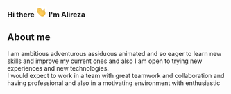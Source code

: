 ### Hi there <img src="/wave.gif" width="25px"> I'm Alireza 

## About me
 I am ambitious adventurous assiduous animated and so eager to learn new skills and improve my current ones and also I am open to trying new experiences and new technologies.
</br>
 I would expect to work in a team with great teamwork and collaboration and having professional
   and also in a motivating environment with enthusiastic  
<!--

## How to reach me
<a href="https://www.instagram.com/alireza.ros/">
<img align="left" alt="Alireza's Instagram" width="22px" src="https://cdn.jsdelivr.net/npm/simple-icons@v3/icons/instagram.svg" />
</a>
**alirezarostami9047/alirezarostami9047** is a ✨ _special_ ✨ repository because its `README.md` (this file) appears on your GitHub profile.

Here are some ideas to get you started:
 👋
- 🔭 I’m currently working on ...
- 🌱 I’m currently learning ...
- 👯 I’m looking to collaborate on ...
- 🤔 I’m looking for help with ...
- 💬 Ask me about ...
- 📫 How to reach me: ...
- 😄 Pronouns: ...
- ⚡ Fun fact: ...
-->

